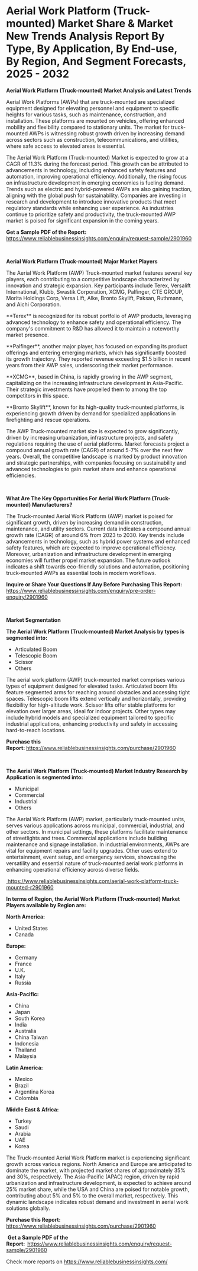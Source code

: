 <p><h1>Aerial Work Platform (Truck-mounted) Market Share & Market New Trends Analysis Report By Type, By Application, By End-use, By Region, And Segment Forecasts, 2025 - 2032</h1></p><p><strong>Aerial Work Platform (Truck-mounted) Market Analysis and Latest Trends</strong></p>
<p><p>Aerial Work Platforms (AWPs) that are truck-mounted are specialized equipment designed for elevating personnel and equipment to specific heights for various tasks, such as maintenance, construction, and installation. These platforms are mounted on vehicles, offering enhanced mobility and flexibility compared to stationary units. The market for truck-mounted AWPs is witnessing robust growth driven by increasing demand across sectors such as construction, telecommunications, and utilities, where safe access to elevated areas is essential.</p><p>The Aerial Work Platform (Truck-mounted) Market is expected to grow at a CAGR of 11.3% during the forecast period. This growth can be attributed to advancements in technology, including enhanced safety features and automation, improving operational efficiency. Additionally, the rising focus on infrastructure development in emerging economies is fueling demand. Trends such as electric and hybrid-powered AWPs are also gaining traction, aligning with the global push for sustainability. Companies are investing in research and development to introduce innovative products that meet regulatory standards while enhancing user experience. As industries continue to prioritize safety and productivity, the truck-mounted AWP market is poised for significant expansion in the coming years.</p></p>
<p><strong>Get a Sample PDF of the Report:&nbsp;</strong> <a href="https://www.reliablebusinessinsights.com/enquiry/request-sample/2901960?utm_campaign=3259&utm_medium=2&utm_source=Github&utm_content=ia&utm_term=11032025&utm_id=aerial-work-platform-truck-mounted">https://www.reliablebusinessinsights.com/enquiry/request-sample/2901960</a></p>
<p>&nbsp;</p>
<p><strong>Aerial Work Platform (Truck-mounted) Major Market Players</strong></p>
<p><p>The Aerial Work Platform (AWP) Truck-mounted market features several key players, each contributing to a competitive landscape characterized by innovation and strategic expansion. Key participants include Terex, Versalift International, Klubb, Swastik Corporation, XCMG, Palfinger, CTE GROUP, Morita Holdings Corp, Versa Lift, Alke, Bronto Skylift, Paksan, Ruthmann, and Aichi Corporation.</p><p>**Terex** is recognized for its robust portfolio of AWP products, leveraging advanced technology to enhance safety and operational efficiency. The company's commitment to R&D has allowed it to maintain a noteworthy market presence. </p><p>**Palfinger**, another major player, has focused on expanding its product offerings and entering emerging markets, which has significantly boosted its growth trajectory. They reported revenue exceeding $1.5 billion in recent years from their AWP sales, underscoring their market performance.</p><p>**XCMG**, based in China, is rapidly growing in the AWP segment, capitalizing on the increasing infrastructure development in Asia-Pacific. Their strategic investments have propelled them to among the top competitors in this space.</p><p>**Bronto Skylift**, known for its high-quality truck-mounted platforms, is experiencing growth driven by demand for specialized applications in firefighting and rescue operations. </p><p>The AWP Truck-mounted market size is expected to grow significantly, driven by increasing urbanization, infrastructure projects, and safety regulations requiring the use of aerial platforms. Market forecasts project a compound annual growth rate (CAGR) of around 5-7% over the next few years. Overall, the competitive landscape is marked by product innovation and strategic partnerships, with companies focusing on sustainability and advanced technologies to gain market share and enhance operational efficiencies.</p></p>
<p>&nbsp;</p>
<p><strong>What Are The Key Opportunities For Aerial Work Platform (Truck-mounted) Manufacturers?</strong></p>
<p><p>The Truck-mounted Aerial Work Platform (AWP) market is poised for significant growth, driven by increasing demand in construction, maintenance, and utility sectors. Current data indicates a compound annual growth rate (CAGR) of around 6% from 2023 to 2030. Key trends include advancements in technology, such as hybrid power systems and enhanced safety features, which are expected to improve operational efficiency. Moreover, urbanization and infrastructure development in emerging economies will further propel market expansion. The future outlook indicates a shift towards eco-friendly solutions and automation, positioning truck-mounted AWPs as essential tools in modern workflows.</p></p>
<p><strong>Inquire or Share Your Questions If Any Before Purchasing This Report:</strong> <a href="https://www.reliablebusinessinsights.com/enquiry/pre-order-enquiry/2901960?utm_campaign=3259&utm_medium=2&utm_source=Github&utm_content=ia&utm_term=11032025&utm_id=aerial-work-platform-truck-mounted">https://www.reliablebusinessinsights.com/enquiry/pre-order-enquiry/2901960</a></p>
<p>&nbsp;</p>
<p><strong>Market Segmentation</strong></p>
<p><strong>The Aerial Work Platform (Truck-mounted) Market Analysis by types is segmented into:</strong></p>
<p><ul><li>Articulated Boom</li><li>Telescopic Boom</li><li>Scissor</li><li>Others</li></ul></p>
<p><p>The aerial work platform (AWP) truck-mounted market comprises various types of equipment designed for elevated tasks. Articulated boom lifts feature segmented arms for reaching around obstacles and accessing tight spaces. Telescopic boom lifts extend vertically and horizontally, providing flexibility for high-altitude work. Scissor lifts offer stable platforms for elevation over larger areas, ideal for indoor projects. Other types may include hybrid models and specialized equipment tailored to specific industrial applications, enhancing productivity and safety in accessing hard-to-reach locations.</p></p>
<p><strong>Purchase this Report:&nbsp;</strong><a href="https://www.reliablebusinessinsights.com/purchase/2901960?utm_campaign=3259&utm_medium=2&utm_source=Github&utm_content=ia&utm_term=11032025&utm_id=aerial-work-platform-truck-mounted">https://www.reliablebusinessinsights.com/purchase/2901960</a></p>
<p>&nbsp;</p>
<p><strong>The Aerial Work Platform (Truck-mounted) Market Industry Research by Application is segmented into:</strong></p>
<p><ul><li>Municipal</li><li>Commercial</li><li>Industrial</li><li>Others</li></ul></p>
<p><p>The Aerial Work Platform (AWP) market, particularly truck-mounted units, serves various applications across municipal, commercial, industrial, and other sectors. In municipal settings, these platforms facilitate maintenance of streetlights and trees. Commercial applications include building maintenance and signage installation. In industrial environments, AWPs are vital for equipment repairs and facility upgrades. Other uses extend to entertainment, event setup, and emergency services, showcasing the versatility and essential nature of truck-mounted aerial work platforms in enhancing operational efficiency across diverse fields.</p></p>
<p><a href="https://www.reliablebusinessinsights.com/aerial-work-platform-truck-mounted-r2901960?utm_campaign=3259&utm_medium=2&utm_source=Github&utm_content=ia&utm_term=11032025&utm_id=aerial-work-platform-truck-mounted">&nbsp;https://www.reliablebusinessinsights.com/aerial-work-platform-truck-mounted-r2901960</a></p>
<p><strong>In terms of Region, the Aerial Work Platform (Truck-mounted) Market Players available by Region are:</strong></p>
<p>
    <p> <strong> North America: </strong>
        <ul>
            <li>United States</li>
            <li>Canada</li>
        </ul>
        </p> 
    <p> <strong> Europe: </strong>
        <ul>
            <li>Germany</li>
            <li>France</li>
            <li>U.K.</li>
            <li>Italy</li>
            <li>Russia</li>
        </ul>
        </p> 
    <p> <strong> Asia-Pacific: </strong>
        <ul>
            <li>China</li>
            <li>Japan</li>
            <li>South Korea</li>
            <li>India</li>
            <li>Australia</li>
            <li>China Taiwan</li>
            <li>Indonesia</li>
            <li>Thailand</li>
            <li>Malaysia</li>
        </ul>
        </p> 
    <p> <strong> Latin America: </strong>
        <ul>
            <li>Mexico</li>
            <li>Brazil</li>
            <li>Argentina Korea</li>
            <li>Colombia</li>
        </ul>
        </p> 
    <p> <strong> Middle East & Africa: </strong>
        <ul>
            <li>Turkey</li>
            <li>Saudi</li>
            <li>Arabia</li>
            <li>UAE</li>
            <li>Korea</li>
        </ul>
    </p>
    </p>
<p><p>The Truck-mounted Aerial Work Platform market is experiencing significant growth across various regions. North America and Europe are anticipated to dominate the market, with projected market shares of approximately 35% and 30%, respectively. The Asia-Pacific (APAC) region, driven by rapid urbanization and infrastructure development, is expected to achieve around 25% market share, while the USA and China are poised for notable growth, contributing about 5% and 5% to the overall market, respectively. This dynamic landscape indicates robust demand and investment in aerial work solutions globally.</p></p>
<p><strong>Purchase this Report: </strong><a href="https://www.reliablebusinessinsights.com/purchase/2901960?utm_campaign=3259&utm_medium=2&utm_source=Github&utm_content=ia&utm_term=11032025&utm_id=aerial-work-platform-truck-mounted">https://www.reliablebusinessinsights.com/purchase/2901960</a></p>
<p>&nbsp;<strong>Get a Sample PDF of the Report:&nbsp;&nbsp;</strong><a href="https://www.reliablebusinessinsights.com/enquiry/request-sample/2901960?utm_campaign=3259&utm_medium=2&utm_source=Github&utm_content=ia&utm_term=11032025&utm_id=aerial-work-platform-truck-mounted">https://www.reliablebusinessinsights.com/enquiry/request-sample/2901960</a></p>
<p><strong></strong></p>
<p>Check more reports on <a href="https://www.reliablebusinessinsights.com/?utm_campaign=3259&utm_medium=2&utm_source=Github&utm_content=ia&utm_term=11032025&utm_id=aerial-work-platform-truck-mounted">https://www.reliablebusinessinsights.com/</a></p>